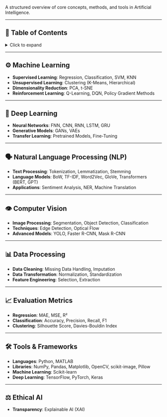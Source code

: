 

A structured overview of core concepts, methods, and tools in Artificial Intelligence.

---

## 📑 Table of Contents
<details>
<summary>Click to expand</summary>

- [⚙️ Machine Learning](#️-machine-learning)
- [🤖 Deep Learning](#-deep-learning)
- [🗣️ Natural Language Processing (NLP)](#️-natural-language-processing-nlp)
- [👁️ Computer Vision](#️-computer-vision)
- [📊 Data Processing](#-data-processing)
- [📈 Evaluation Metrics](#-evaluation-metrics)
- [🛠️ Tools & Frameworks](#️-tools--frameworks)
- [⚖️ Ethical AI](#️-ethical-ai)

</details>

---

## ⚙️ Machine Learning
- **Supervised Learning**: Regression, Classification, SVM, KNN
- **Unsupervised Learning**: Clustering (K-Means, Hierarchical)
- **Dimensionality Reduction**: PCA, t-SNE
- **Reinforcement Learning**: Q-Learning, DQN, Policy Gradient Methods

---

## 🤖 Deep Learning
- **Neural Networks**: FNN, CNN, RNN, LSTM, GRU
- **Generative Models**: GANs, VAEs
- **Transfer Learning**: Pretrained Models, Fine-Tuning

---

## 🗣️ Natural Language Processing (NLP)
- **Text Processing**: Tokenization, Lemmatization, Stemming
- **Language Models**: BoW, TF-IDF, Word2Vec, GloVe, Transformers (BERT, GPT)
- **Applications**: Sentiment Analysis, NER, Machine Translation

---

## 👁️ Computer Vision
- **Image Processing**: Segmentation, Object Detection, Classification
- **Techniques**: Edge Detection, Optical Flow
- **Advanced Models**: YOLO, Faster R-CNN, Mask R-CNN

---

## 📊 Data Processing
- **Data Cleaning**: Missing Data Handling, Imputation
- **Data Transformation**: Normalization, Standardization
- **Feature Engineering**: Selection, Extraction

---

## 📈 Evaluation Metrics
- **Regression**: MAE, MSE, R²
- **Classification**: Accuracy, Precision, Recall, F1
- **Clustering**: Silhouette Score, Davies-Bouldin Index

---

## 🛠️ Tools & Frameworks
- **Languages**: Python, MATLAB
- **Libraries**: NumPy, Pandas, Matplotlib, OpenCV, scikit-image, Pillow
- **Machine Learning**: Scikit-learn
- **Deep Learning**: TensorFlow, PyTorch, Keras

---

## ⚖️ Ethical AI
- **Transparency**: Explainable AI (XAI)
